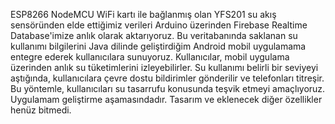 
ESP8266 NodeMCU WiFi kartı ile bağlanmış olan YFS201 su akış sensöründen elde ettiğimiz verileri Arduino üzerinden Firebase Realtime Database'imize anlık olarak aktarıyoruz. 
Bu veritabanında saklanan su kullanımı bilgilerini Java dilinde geliştirdiğim Android mobil uygulamama entegre ederek kullanıcılara sunuyoruz. 
Kullanıcılar, mobil uygulama üzerinden anlık su tüketimlerini izleyebilirler. 
Su kullanımı belirli bir seviyeyi aştığında, kullanıcılara çevre dostu bildirimler gönderilir ve telefonları titreşir. 
Bu yöntemle, kullanıcıları su tasarrufu konusunda teşvik etmeyi amaçlıyoruz.
Uygulamam geliştirme aşamasındadır. Tasarım ve eklenecek diğer özellikler henüz bitmedi.
